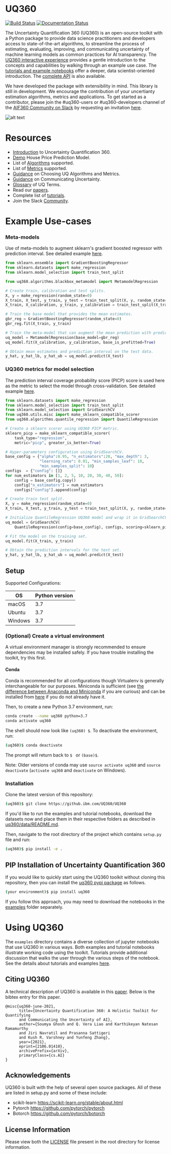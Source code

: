 # UQ360

[![Build Status](https://travis-ci.com/IBM/UQ360.svg?branch=main)](https://travis-ci.com/github/IBM/UQ360)
[![Documentation Status](https://readthedocs.org/projects/uq360/badge/?version=latest)](https://uq360.readthedocs.io/en/latest/?badge=latest)

The Uncertainty Quantification 360 (UQ360) is an open-source toolkit with a Python package to provide data science 
practitioners and developers access to state-of-the-art algorithms, to streamline the process of estimating, evaluating,
improving, and communicating uncertainty of machine learning models as common practices for AI transparency.
The [UQ360 interactive experience](http://uq360.mybluemix.net/) provides a gentle introduction to the concepts and 
capabilities by walking through an example use case. The [tutorials and example notebooks](./examples) offer a deeper,
data scientist-oriented introduction. The [complete API](https://uq360.readthedocs.io/) is also available.

We have developed the package with extensibility in mind. This library is still in development. We encourage the 
contribution of your uncertianty estimation algorithms, metrics and applications. 
To get started as a contributor, please join the #uq360-users or #uq360-developers channel of 
the [AIF360 Community on Slack](https://aif360.slack.com) by requesting an 
invitation [here](https://join.slack.com/t/aif360/shared_invite/zt-5hfvuafo-X0~g6tgJQ~7tIAT~S294TQ).

![alt text](https://uq360.mybluemix.net/imgs/flowchart.png "UQ Pipeline")

# Resources

- [Introduction](https://uq360.mybluemix.net/overview) to Uncertainty Quantification 360.
- [Demo](https://uq360.mybluemix.net/demo/0) House Price Prediction Model.
- List of [Algorithms](https://uq360.readthedocs.io/en/latest/algorithms.html) supported.
- List of [Metrics](https://uq360.readthedocs.io/en/latest/metrics.html) supported.
- [Guidance](https://uq360.mybluemix.net/resources/guidance) on Choosing UQ Algorithms and Metrics.
- [Guidance](https://uq360.mybluemix.net/resources/communication) on Communicating Uncertainty.
- [Glossary](https://uq360.mybluemix.net/resources/glossary) of UQ Terms.
- Read our [papers](https://uq360.mybluemix.net/resources/papers).
- Complete list of [tutorials](https://github.com/IBM/UQ360/tree/main/examples).
- Join the Slack [Community](https://uq360.mybluemix.net/community).

# Example Use-cases

### Meta-models
Use of meta-models to augment sklearn's gradient boosted regressor with prediction interval. See detailed example 
[here](https://github.com/IBM/UQ360/blob/main/examples/blackbox_metamodel/demo_blackbox_metamodel_regression.ipynb).

```python
from sklearn.ensemble import GradientBoostingRegressor
from sklearn.datasets import make_regression
from sklearn.model_selection import train_test_split

from uq360.algorithms.blackbox_metamodel import MetamodelRegression

# Create train, calibration and test splits.
X, y = make_regression(random_state=0)
X_train, X_test, y_train, y_test = train_test_split(X, y, random_state=0)
X_train, X_calibration, y_train, y_calibration = train_test_split(X_train, y_train, random_state=0)

# Train the base model that provides the mean estimates.
gbr_reg = GradientBoostingRegressor(random_state=0)
gbr_reg.fit(X_train, y_train)

# Train the meta-model that can augment the mean prediction with prediction intervals.
uq_model = MetamodelRegression(base_model=gbr_reg)
uq_model.fit(X_calibration, y_calibration, base_is_prefitted=True)

# Obtain mean estimates and prediction interval on the test data.
y_hat, y_hat_lb, y_hat_ub = uq_model.predict(X_test)
```

### UQ360 metrics for model selection
The prediction interval coverage probability score (PICP) score is used here 
as the metric to select the model through cross-validation. See detailed example 
[here](https://github.com/IBM/UQ360/blob/main/examples/autoai/demo_autoai.ipynb).

```python
from sklearn.datasets import make_regression
from sklearn.model_selection import train_test_split
from sklearn.model_selection import GridSearchCV
from uq360.utils.misc import make_sklearn_compatible_scorer
from uq360.algorithms.quantile_regression import QuantileRegression

# Create a sklearn scorer using UQ360 PICP metric.
sklearn_picp = make_sklearn_compatible_scorer(
    task_type="regression",
    metric="picp", greater_is_better=True)

# Hyper-parameters configuration using GridSearchCV.
base_config = {"alpha":0.95, "n_estimators":20, "max_depth": 3, 
               "learning_rate": 0.01, "min_samples_leaf": 10,
               "min_samples_split": 10}
configs  = {"config": []}
for num_estimators in [1, 2, 5, 10, 20, 30, 40, 50]:
    config = base_config.copy()
    config["n_estimators"] = num_estimators
    configs["config"].append(config)

# Create train test split.
X, y = make_regression(random_state=0)
X_train, X_test, y_train, y_test = train_test_split(X, y, random_state=0)

# Initialize QuantileRegression UQ360 model and wrap it in GridSearchCV with PICP as the scoring function.
uq_model = GridSearchCV(
    QuantileRegression(config=base_config), configs, scoring=sklearn_picp)

# Fit the model on the training set.
uq_model.fit(X_train, y_train)

# Obtain the prediction intervals for the test set.
y_hat, y_hat_lb, y_hat_ub = uq_model.predict(X_test)
```

## Setup

Supported Configurations:

| OS      | Python version |
| ------- | -------------- |
| macOS   | 3.7  |
| Ubuntu  | 3.7  |
| Windows | 3.7  |


### (Optional) Create a virtual environment

A virtual environment manager is strongly recommended to ensure dependencies may be installed safely. If you have trouble installing the toolkit, try this first.

#### Conda

Conda is recommended for all configurations though Virtualenv is generally
interchangeable for our purposes. Miniconda is sufficient (see [the difference between Anaconda and
Miniconda](https://conda.io/docs/user-guide/install/download.html#anaconda-or-miniconda)
if you are curious) and can be installed from
[here](https://conda.io/miniconda.html) if you do not already have it.

Then, to create a new Python 3.7 environment, run:

```bash
conda create --name uq360 python=3.7
conda activate uq360
```

The shell should now look like `(uq360) $`. To deactivate the environment, run:

```bash
(uq360)$ conda deactivate
```

The prompt will return back to `$ ` or `(base)$`.

Note: Older versions of conda may use `source activate uq360` and `source
deactivate` (`activate uq360` and `deactivate` on Windows).


### Installation

Clone the latest version of this repository:

```bash
(uq360)$ git clone https://github.ibm.com/UQ360/UQ360
```

If you'd like to run the examples and tutorial notebooks, download the datasets now and place them in
their respective folders as described in
[uq360/data/README.md](uq360/data/README.md).

Then, navigate to the root directory of the project which contains `setup.py` file and run:

```bash
(uq360)$ pip install -e .
```

## PIP Installation of Uncertainty Quantification 360

If you would like to quickly start using the UQ360 toolkit without cloning this repository, then you can install the [uq360 pypi package](https://pypi.org/project/uq360/) as follows. 

```bash
(your environment)$ pip install uq360
```

If you follow this approach, you may need to download the notebooks in the [examples](./examples) folder separately.

# Using UQ360

The `examples` directory contains a diverse collection of jupyter notebooks that use UQ360 in various ways. Both examples and tutorial notebooks illustrate working code using the toolkit. Tutorials provide additional discussion that walks the user through the various steps of the notebook. See the details about tutorials and examples [here](examples/README.md).

## Citing UQ360

A technical description of UQ360 is available in this
[paper](https://arxiv.org/abs/2106.01410). Below is the bibtex entry for this
paper.

```
@misc{uq360-june-2021,
      title={Uncertainty Quantification 360: A Holistic Toolkit for Quantifying 
      and Communicating the Uncertainty of AI}, 
      author={Soumya Ghosh and Q. Vera Liao and Karthikeyan Natesan Ramamurthy 
      and Jiri Navratil and Prasanna Sattigeri 
      and Kush R. Varshney and Yunfeng Zhang},
      year={2021},
      eprint={2106.01410},
      archivePrefix={arXiv},
      primaryClass={cs.AI}
}
```

## Acknowledgements

UQ360 is built with the help of several open source packages. All of these are listed in setup.py and some of these include: 
* scikit-learn https://scikit-learn.org/stable/about.html
* Pytorch https://github.com/pytorch/pytorch
* Botorch https://github.com/pytorch/botorch

## License Information

Please view both the [LICENSE](./LICENSE) file present in the root directory for license information.
